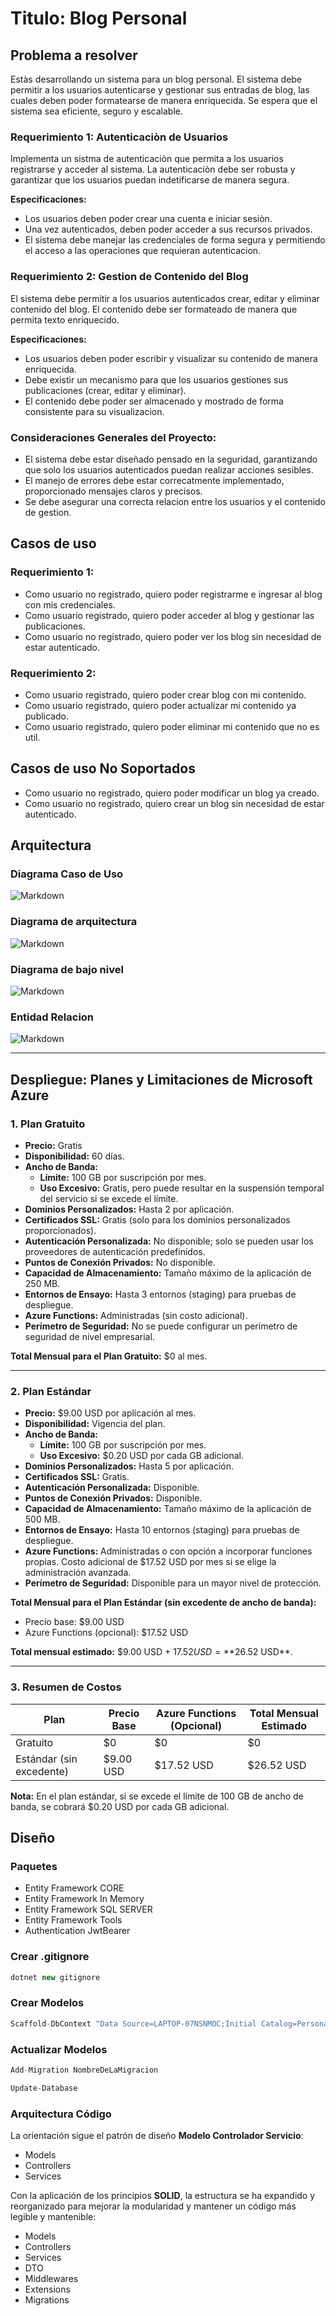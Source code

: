 # Titulo: Blog Personal

## Problema a resolver
Estàs desarrollando un sistema para un blog personal. El sistema debe permitir a los usuarios autenticarse y gestionar sus entradas de blog, las cuales deben poder formatearse de manera enriquecida. Se espera que el sistema sea eficiente, seguro y escalable.

### Requerimiento 1: Autenticaciòn de Usuarios
Implementa un sistma de autenticaciòn que permita a los usuarios registrarse y acceder al sistema. La autenticaciòn debe ser robusta y garantizar que los usuarios puedan indetificarse de manera segura.

**Especificaciones:**
- Los usuarios deben poder crear una cuenta e iniciar sesiòn.
- Una vez autenticados, deben poder acceder a sus recursos privados.
- El sistema debe manejar las credenciales de forma segura y permitiendo el acceso a las operaciones que requieran autenticacion.

### Requerimiento 2: Gestion de Contenido del Blog
El sistema debe permitir a los usuarios autenticados crear, editar y eliminar contenido del blog. El contenido debe ser formateado de manera que permita texto enriquecido.

**Especificaciones:**
- Los usuarios deben poder escribir y visualizar su contenido de manera enriquecida.
- Debe existir un mecanismo para que los usuarios gestiones sus publicaciones (crear, editar y eliminar).
- El contenido debe poder ser almacenado y mostrado de forma consistente para su visualizacion.

### Consideraciones Generales del Proyecto:
- El sistema debe estar diseñado pensado en la seguridad, garantizando que solo los usuarios autenticados puedan realizar acciones sesibles.
- El manejo de errores debe estar correcatmente implementado, proporcionado mensajes claros y precisos.
-  Se debe asegurar una correcta relacion entre los usuarios y el contenido de gestion.

## Casos de uso
### Requerimiento 1:
* Como usuario no registrado, quiero poder registrarme e ingresar al blog con mis credenciales.
* Como usuario registrado, quiero poder acceder al blog y gestionar las publicaciones.
* Como usuario no registrado, quiero poder ver los blog sin necesidad de estar autenticado.

### Requerimiento 2:
* Como usuario registrado, quiero poder crear blog con mi contenido.
* Como usuario registrado, quiero poder actualizar mi contenido ya publicado.
* Como usuario registrado, quiero poder eliminar mi contenido que no es util.


## Casos de uso No Soportados
* Como usuario no registrado, quiero poder modificar un blog ya creado.
* Como usuario no registrado, quiero crear un blog sin necesidad de estar autenticado.

## Arquitectura

### Diagrama Caso de Uso

![Markdown](./Diagramas/1.caso_de_uso_general.png)

### Diagrama de arquitectura

![Markdown](./Diagramas/2.arquitectura.png)

### Diagrama de bajo nivel
![Markdown](./Diagramas/3.bajo_nivel.png)

### Entidad Relacion
![Markdown](./Base_de_datos/ER.png)

---
## Despliegue: Planes y Limitaciones de Microsoft Azure

### 1. Plan Gratuito
- **Precio:** Gratis
- **Disponibilidad:** 60 días.
- **Ancho de Banda:**
  - **Límite:** 100 GB por suscripción por mes.
  - **Uso Excesivo:** Gratis, pero puede resultar en la suspensión temporal del servicio si se excede el límite.
- **Dominios Personalizados:** Hasta 2 por aplicación.
- **Certificados SSL:** Gratis (solo para los dominios personalizados proporcionados).
- **Autenticación Personalizada:** No disponible; solo se pueden usar los proveedores de autenticación predefinidos.
- **Puntos de Conexión Privados:** No disponible.
- **Capacidad de Almacenamiento:** Tamaño máximo de la aplicación de 250 MB.
- **Entornos de Ensayo:** Hasta 3 entornos (staging) para pruebas de despliegue.
- **Azure Functions:** Administradas (sin costo adicional).
- **Perímetro de Seguridad:** No se puede configurar un perímetro de seguridad de nivel empresarial.

**Total Mensual para el Plan Gratuito:** $0 al mes.

---

### 2. Plan Estándar
- **Precio:** $9.00 USD por aplicación al mes.
- **Disponibilidad:** Vigencia del plan.
- **Ancho de Banda:**
  - **Límite:** 100 GB por suscripción por mes.
  - **Uso Excesivo:** $0.20 USD por cada GB adicional.
- **Dominios Personalizados:** Hasta 5 por aplicación.
- **Certificados SSL:** Gratis.
- **Autenticación Personalizada:** Disponible.
- **Puntos de Conexión Privados:** Disponible.
- **Capacidad de Almacenamiento:** Tamaño máximo de la aplicación de 500 MB.
- **Entornos de Ensayo:** Hasta 10 entornos (staging) para pruebas de despliegue.
- **Azure Functions:** Administradas o con opción a incorporar funciones propias. Costo adicional de $17.52 USD por mes si se elige la administración avanzada.
- **Perímetro de Seguridad:** Disponible para un mayor nivel de protección.

**Total Mensual para el Plan Estándar (sin excedente de ancho de banda):**
- Precio base: $9.00 USD
- Azure Functions (opcional): $17.52 USD

**Total mensual estimado:** $9.00 USD + $17.52 USD = **$26.52 USD**.

---

### 3. Resumen de Costos
| Plan                         | Precio Base | Azure Functions (Opcional) | Total Mensual Estimado |
|------------------------------|-------------|----------------------------|------------------------|
| Gratuito                    | $0          | $0                         | $0                     |
| Estándar (sin excedente)    | $9.00 USD   | $17.52 USD                 | $26.52 USD             |

**Nota:** En el plan estándar, si se excede el límite de 100 GB de ancho de banda, se cobrará $0.20 USD por cada GB adicional.

## Diseño

### Paquetes
- Entity Framework CORE
- Entity Framework In Memory
- Entity Framework SQL SERVER
- Entity Framework Tools
- Authentication JwtBearer

### Crear .gitignore
```csharp
dotnet new gitignore
```

### Crear Modelos
```csharp
Scaffold-DbContext "Data Source=LAPTOP-07NSNMOC;Initial Catalog=PersonalBlog;user id=sa;password=loc@del@rea;TrustServerCertificate=True" Microsoft.EntityFrameworkCore.SqlServer -OutputDir Models
```

### Actualizar Modelos
```csharp
Add-Migration NombreDeLaMigracion
```

```csharp
Update-Database
```

### Arquitectura Código

La orientación sigue el patrón de diseño **Modelo Controlador Servicio**:
- Models
- Controllers
- Services

Con la aplicación de los principios **SOLID**, la estructura se ha expandido y reorganizado para mejorar la modularidad y mantener un código más legible y mantenible:
- Models
- Controllers
- Services
- DTO
- Middlewares
- Extensions
- Migrations
